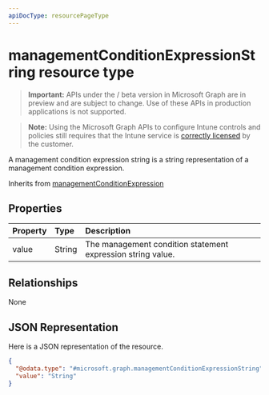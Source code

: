 ```yaml
---
apiDocType: resourcePageType
---
```

# managementConditionExpressionString resource type

> **Important:** APIs under the / beta version in Microsoft Graph are in preview and are subject to change. Use of these APIs in production applications is not supported.

> **Note:** Using the Microsoft Graph APIs to configure Intune controls and policies still requires that the Intune service is [correctly licensed](https://go.microsoft.com/fwlink/?linkid=839381) by the customer.

A management condition expression string is a string representation of a management condition expression.

Inherits from [managementConditionExpression](../resources/intune_fencing_managementconditionexpression.md)

## Properties
|Property|Type|Description|
|:---|:---|:---|
|value|String|The management condition statement expression string value.|

## Relationships
None
## JSON Representation
Here is a JSON representation of the resource.
<!-- {
  "blockType": "resource",
  "@odata.type": "microsoft.graph.managementConditionExpressionString"
}
-->
``` json
{
  "@odata.type": "#microsoft.graph.managementConditionExpressionString",
  "value": "String"
}
```





